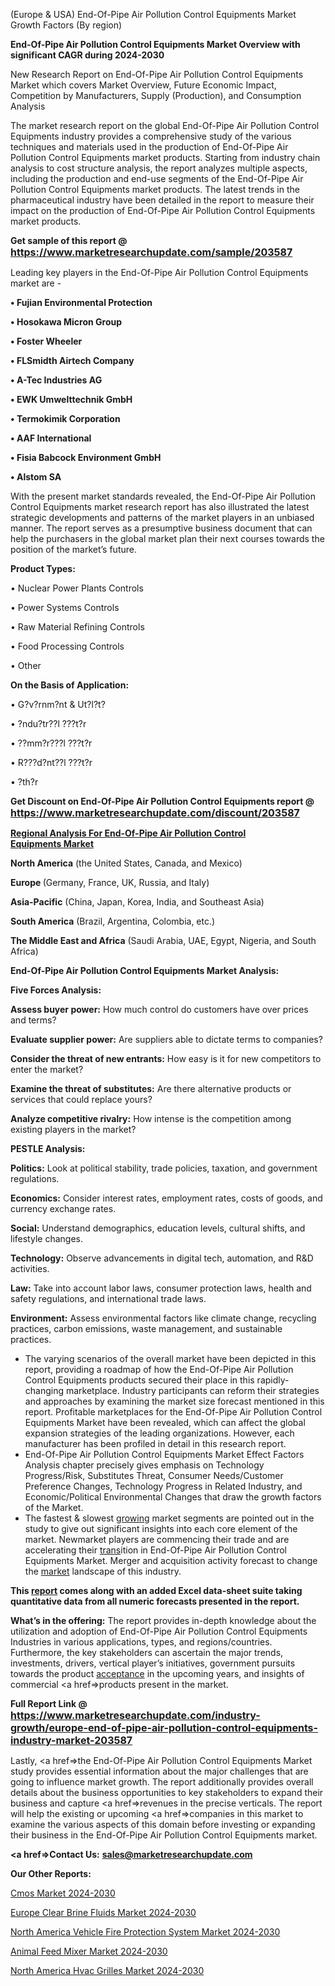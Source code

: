  (Europe & USA) End-Of-Pipe Air Pollution Control Equipments Market Growth Factors (By region)

<strong>End-Of-Pipe Air Pollution Control Equipments Market Overview with significant CAGR during 2024-2030</strong>

New Research Report on End-Of-Pipe Air Pollution Control Equipments Market which covers Market Overview, Future Economic Impact, Competition by Manufacturers, Supply (Production), and Consumption Analysis

The market research report on the global End-Of-Pipe Air Pollution Control Equipments industry provides a comprehensive study of the various techniques and materials used in the production of End-Of-Pipe Air Pollution Control Equipments market products. Starting from industry chain analysis to cost structure analysis, the report analyzes multiple aspects, including the production and end-use segments of the End-Of-Pipe Air Pollution Control Equipments market products. The latest trends in the pharmaceutical industry have been detailed in the report to measure their impact on the production of End-Of-Pipe Air Pollution Control Equipments market products.

<strong>Get sample of this report @ <a href=https://www.marketresearchupdate.com/sample/203587><font size=3 color=#0000ff>https://www.marketresearchupdate.com/sample/203587</font></a></strong>

Leading key players in the End-Of-Pipe Air Pollution Control Equipments market are -

<strong>• Fujian Environmental Protection

• Hosokawa Micron Group

• Foster Wheeler

• FLSmidth Airtech Company

• A-Tec Industries AG

• EWK Umwelttechnik GmbH

• Termokimik Corporation

• AAF International

• Fisia Babcock Environment GmbH

• Alstom SA</strong>

With the present market standards revealed, the End-Of-Pipe Air Pollution Control Equipments market research report has also illustrated the latest strategic developments and patterns of the market players in an unbiased manner. The report serves as a presumptive business document that can help the purchasers in the global market plan their next courses towards the position of the market’s future.

<strong>Product Types:</strong>

• Nuclear Power Plants Controls

• Power Systems Controls

• Raw Material Refining Controls

• Food Processing Controls

• Other

<strong>On the Basis of Application:</strong>

• G?v?rnm?nt & Ut?l?t?

• ?ndu?tr??l ???t?r

• ??mm?r???l ???t?r

• R???d?nt??l ???t?r

• ?th?r

<strong>Get Discount on End-Of-Pipe Air Pollution Control Equipments report @ <a href=https://www.marketresearchupdate.com/discount/203587><font size=3 color=#0000ff>https://www.marketresearchupdate.com/discount/203587</font></a></strong>

<strong><u><b>Regional Analysis For End-Of-Pipe Air Pollution Control Equipments Market</b></u></strong>

<strong><b>North America</b></strong> (the United States, Canada, and Mexico)

<strong><b>Europe </b></strong>(Germany, France, UK, Russia, and Italy)

<strong><b>Asia-Pacific</b></strong> (China, Japan, Korea, India, and Southeast Asia)

<strong><b>South America</b></strong> (Brazil, Argentina, Colombia, etc.)

<strong><b>The Middle East and Africa</b></strong> (Saudi Arabia, UAE, Egypt, Nigeria, and South Africa)

<strong>End-Of-Pipe Air Pollution Control Equipments Market Analysis:</strong>

<strong>Five Forces Analysis:</strong>

<strong>Assess buyer power:</strong> How much control do customers have over prices and terms?

<strong>Evaluate supplier power:</strong> Are suppliers able to dictate terms to companies?

<strong>Consider the threat of new entrants:</strong> How easy is it for new competitors to enter the market?

<strong>Examine the threat of substitutes:</strong> Are there alternative products or services that could replace yours?

<strong>Analyze competitive rivalry:</strong> How intense is the competition among existing players in the market?

<strong>PESTLE Analysis:</strong>

<strong>Politics:</strong> Look at political stability, trade policies, taxation, and government regulations.

<strong>Economics:</strong> Consider interest rates, employment rates, costs of goods, and currency exchange rates.

<strong>Social:</strong> Understand demographics, education levels, cultural shifts, and lifestyle changes.

<strong>Technology:</strong> Observe advancements in digital tech, automation, and R&D activities.

<strong>Law:</strong> Take into account labor laws, consumer protection laws, health and safety regulations, and international trade laws.

<strong>Environment:</strong> Assess environmental factors like climate change, recycling practices, carbon emissions, waste management, and sustainable practices.

<ul>
  <li>The varying scenarios of the overall market have been depicted in this report, providing a roadmap of how the End-Of-Pipe Air Pollution Control Equipments products secured their place in this rapidly-changing marketplace. Industry participants can reform their strategies and approaches by examining the market size forecast mentioned in this report. Profitable marketplaces for the End-Of-Pipe Air Pollution Control Equipments Market have been revealed, which can affect the global expansion strategies of the leading organizations. However, each manufacturer has been profiled in detail in this research report.</li>
  <li>End-Of-Pipe Air Pollution Control Equipments Market Effect Factors Analysis chapter precisely gives emphasis on Technology Progress/Risk, Substitutes Threat, Consumer Needs/Customer Preference Changes, Technology Progress in Related Industry, and Economic/Political Environmental Changes that draw the growth factors of the Market.</li>
  <li>The fastest &amp; slowest <a href=ASDF991299>growing</a> market segments are pointed out in the study to give out significant insights into each core element of the market. Newmarket players are commencing their trade and are accelerating their <a href=>trans</a>ition in End-Of-Pipe Air Pollution Control Equipments Market. Merger and acquisition activity forecast to change the <a href=>market</a> landscape of this industry.</li>
</ul>
<strong>This <a href=>report</a> comes along with an added Excel data-sheet suite taking quantitative data from all numeric forecasts presented in the report.</strong>

<strong>What’s in the offering:</strong> The report provides in-depth knowledge about the utilization and adoption of End-Of-Pipe Air Pollution Control Equipments Industries in various applications, types, and regions/countries. Furthermore, the key stakeholders can ascertain the major trends, investments, drivers, vertical player’s initiatives, government pursuits towards the product <a href=ASDF881288>acceptance</a> in the upcoming years, and insights of commercial <a href=>products</a> present in the market.

<strong>Full Report Link @ <a href=https://www.marketresearchupdate.com/industry-growth/europe-end-of-pipe-air-pollution-control-equipments-industry-market-203587><font size=3 color=#0000ff>https://www.marketresearchupdate.com/industry-growth/europe-end-of-pipe-air-pollution-control-equipments-industry-market-203587</font></a></strong>

Lastly, <a href=>the</a> End-Of-Pipe Air Pollution Control Equipments Market study provides essential information about the major challenges that are going to influence market growth. The report additionally provides overall details about the business opportunities to key stakeholders to expand their business and capture <a href=>revenues</a> in the precise verticals. The report will help the existing or upcoming <a href=>companies</a> in this market to examine the various aspects of this domain before investing or expanding their business in the End-Of-Pipe Air Pollution Control Equipments market.

<strong><a href=><strong>Contact Us:</strong></a></strong>
<strong>sales@marketresearchupdate.com</strong>

<strong>Our Other Reports:</strong>

<a href=https://www.linkedin.com/pulse/cmos-market-size-growth-set-surge-significantly>Cmos Market 2024-2030</a>

<a href=https://www.linkedin.com/pulse/europe-clear-brine-fluids-market-size-share-trends>Europe Clear Brine Fluids Market 2024-2030</a>

<a href=https://www.linkedin.com/pulse/north-america-vehicle-fire-protection-system-market-2023>North America Vehicle Fire Protection System Market 2024-2030</a>

<a href=https://www.linkedin.com/pulse/animal-feed-mixer-market-witness-significant-olswf/>Animal Feed Mixer Market 2024-2030</a>

<a href=https://www.linkedin.com/pulse/north-america-hvac-grilles-market-trends-2023-whb2f/>North America Hvac Grilles Market 2024-2030</a>
